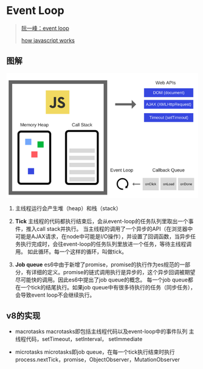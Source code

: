 # Event Loop

> [阮一峰：event loop](http://www.ruanyifeng.com/blog/2014/10/event-loop.html)
> 
> [how javascript works](http://www.zcfy.cc/article/how-javascript-works-event-loop-and-the-rise-of-async-programming-5-ways-to-better-coding-with-4506.html)

## 图解
![](/assets/images/2018-07-20-16-18-46.png)

1. 主线程运行会产生堆（heap）和栈（stack）
 
2. **Tick**
主线程的代码都执行结束后，会从event-loop的任务队列里取出一个事件，推入call stack并执行。
当主线程的调用了一个异步的API（在浏览器中可能是AJAX请求，在node中可能是I/O操作），并设置了回调函数，当异步任务执行完成时，会往event-loop的任务队列里放进一个任务，等待主线程调用。
如此循环。每一个这样的循环，叫做tick。
 
3. **Job queue**
es6中由于新增了promise，promise的执行作为es规范的一部分，有详细的定义。promise的链式调用执行是异步的，这个异步回调被期望尽可能快的调用。因此es6中提出了job queue的概念。
每一个job queue都在一个tick的结尾执行。如果job queue中有很多待执行的任务（同步任务），会导致event loop不会继续执行。


## v8的实现
- macrotasks
macrotasks即包括主线程代码以及event-loop中的事件队列
主线程代码，setTimeout，setInterval， setImmediate

- microtasks 
microtasks即job queue，在每一个tick执行结束时执行
process.nextTick，promise，ObjectObserver，MutationObserver